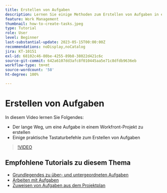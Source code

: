 ```yaml
---
title: Erstellen von Aufgaben
description: Lernen Sie einige Methoden zum Erstellen von Aufgaben in einem Projekt in Adobe Workfront kennen.
feature: Work Management
thumbnail: how-to-create-tasks.jpeg
type: Tutorial
role: User
level: Beginner
last-substantial-update: 2023-05-15T00:00:00Z
recommendations: noDisplay,noCatalog
jira: KT-10151
exl-id: 68102c46-80be-4255-89b8-38022d421c6c
source-git-commit: 642a6107dd3afc8f010445aa5e71c8dfdb9636eb
workflow-type: tm+mt
source-wordcount: '58'
ht-degree: 100%

---
```


# Erstellen von Aufgaben

In diesem Video lernen Sie Folgendes:

* Der lange Weg, um eine Aufgabe in einem Workfront-Projekt zu erstellen
* Einige praktische Tastaturbefehle zum Erstellen von Aufgaben

>[!VIDEO](https://video.tv.adobe.com/v/3419372/?quality=12&learn=on)

## Empfohlene Tutorials zu diesem Thema

* [Grundlegendes zu über- und untergeordneten Aufgaben](/help/manage-work/tasks/understand-parent-child-tasks.md)
* [Arbeiten mit Aufgaben](/help/manage-work/tasks/work-with-tasks.md)
* [Zuweisen von Aufgaben aus dem Projektplan](/help/manage-work/tasks/assign-tasks-from-the-project-plan.md)
